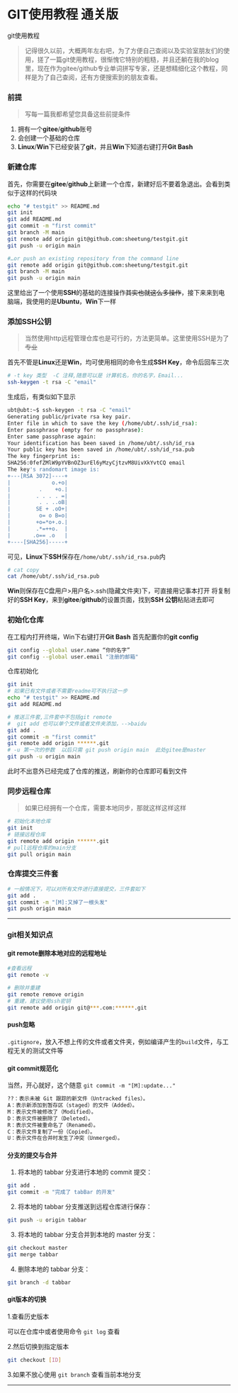 # GIT使用教程 通关版

git使用教程
<!--more-->


>记得很久以前，大概两年左右吧，为了方便自己查阅以及实验室朋友们的使用，搓了一篇git使用教程，很惭愧它特别的粗糙，并且还躺在我的blog里，现在作为gitee/github专业单词拼写专家，还是想精细化这个教程，同样是为了自己查阅，还有方便搜索到的朋友查看。

### 前提
>写每一篇我都希望您具备这些前提条件 

1. 拥有一个**gitee**/**github**账号
2. 会创建一个基础的仓库
3. **Linux**/**Win**下已经安装了**git**，并且**Win**下知道右键打开**Git Bash**
### 新建仓库
首先，你需要在**gitee**/**github**上新建一个仓库，新建好后不要着急退出。会看到类似于这样的代码块
```bash
echo "# testgit" >> README.md
git init
git add README.md
git commit -m "first commit"
git branch -M main
git remote add origin git@github.com:sheetung/testgit.git
git push -u origin main

#…or push an existing repository from the command line
git remote add origin git@github.com:sheetung/testgit.git
git branch -M main
git push -u origin main
```
这里给出了一个使用**SSH**的基础的连接操作~~其实也就这么多操作~~，接下来来到电脑端，我使用的是**Ubuntu**，**Win**下一样
### 添加SSH公钥
>当然使用http远程管理仓库也是可行的，方法更简单。这里使用SSH是为了~~专业~~

首先不管是**Linux**还是**Win**，均可使用相同的命令生成**SSH Key**，命令后回车三次
```bash
# -t key 类型  -C 注释,随意可以是 计算机名，你的名字，Email...
ssh-keygen -t rsa -C "email"
```
生成后，有类似如下显示
```bash
ubt@ubt:~$ ssh-keygen -t rsa -C "email"
Generating public/private rsa key pair.
Enter file in which to save the key (/home/ubt/.ssh/id_rsa): 
Enter passphrase (empty for no passphrase): 
Enter same passphrase again: 
Your identification has been saved in /home/ubt/.ssh/id_rsa
Your public key has been saved in /home/ubt/.ssh/id_rsa.pub
The key fingerprint is:
SHA256:0fefZMlW9pYVBnOZ3urEl6yMzyCjtzvM8UivXkYvtCQ email
The key's randomart image is:
+---[RSA 3072]----+
|             o.+o|
|         .    +o.|
|        . . . . =|
|         . . ..oB|
|        SE + .oO+|
|         o= o B=o|
|        +o=*o+.o.|
|        .*=++o.  |
|       .o== .o   |
+----[SHA256]-----+
```
可见，**Linux**下**SSH**保存在`/home/ubt/.ssh/id_rsa.pub`内
```bash
# cat copy
cat /home/ubt/.ssh/id_rsa.pub
```
**Win**则保存在C盘用户>用户名>.ssh(隐藏文件夹)下，可直接用记事本打开
将复制好的**SSH Key**，来到**gitee**/**github**的设置页面，找到**SSH 公钥**粘贴进去即可
### 初始化仓库
在工程内打开终端，Win下右键打开**Git Bash**
首先配置你的**git config**
```bash
git config --global user.name “你的名字” 
git config --global user.email "注册的邮箱"
```
仓库初始化
```bash
git init
# 如果已有文件或者不需要readme可不执行这一步
echo "# testgit" >> README.md
git add README.md

# 推送三件套,三件套中不包括git remote
#  git add 也可以单个文件或者文件夹添加，-->baidu
git add .
git commit -m "first commit"
git remote add origin ******.git
# -u 第一次的参数  以后只需 git push origin main  此处gitee是master
git push -u origin main
```
此时不出意外已经完成了仓库的推送，刷新你的仓库即可看到文件

### 同步远程仓库
>如果已经拥有一个仓库，需要本地同步，那就这样这样这样

```bash
# 初始化本地仓库
git init
# 链接远程仓库
git remote add origin ******.git
# pull远程仓库的main分支
git pull origin main
```
### 仓库提交三件套
```bash
# 一般情况下，可以对所有文件进行直接提交，三件套如下
git add .
git commit -m "[M]:又掉了一根头发"
git push origin main
```

------
### git相关知识点
#### git remote删除本地对应的远程地址

```bash
#查看远程
git remote -v
```

```bash
# 删除并重建
git remote remove origin
# 重建，建议使用ssh密钥
git remote add origin git@***.com:******.git
```

#### push忽略
`.gitignore`，放入不想上传的文件或者文件夹，例如编译产生的`build`文件，与工程无关的测试文件等
#### git commit规范化

当然，开心就好，这个随意
`git commit -m "[M]:update..."`
```bash
??：表示未被 Git 跟踪的新文件（Untracked files）。
A：表示新添加到暂存区（staged）的文件（Added）。
M：表示文件被修改了（Modified）。
D：表示文件被删除了（Deleted）。
R：表示文件被重命名了（Renamed）。
C：表示文件复制了一份（Copied）。
U：表示文件在合并时发生了冲突（Unmerged）。
```
#### 分支的提交与合并
1. 将本地的 tabbar 分支进行本地的 commit 提交：
```bash
git add .
git commit -m "完成了 tabBar 的开发"
```
2. 将本地的 tabbar 分支推送到远程仓库进行保存：
```bash
git push -u origin tabbar
```
3. 将本地的 tabbar 分支合并到本地的 master 分支：
```bash
git checkout master
git merge tabbar
```
4. 删除本地的 tabbar 分支：
```bash
git branch -d tabbar
```

#### git版本的切换

1.查看历史版本 

可以在仓库中或者使用命令 `git log` 查看

2.然后切换到指定版本

```bash
git checkout [ID]
```

3.如果不放心使用 `git branch` 查看当前本地分支

-----




